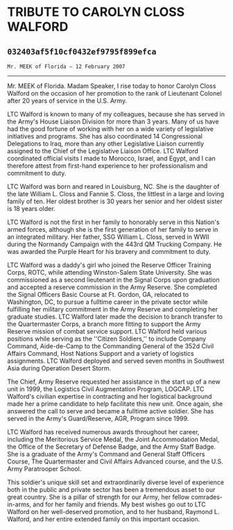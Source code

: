 # TRIBUTE TO CAROLYN CLOSS WALFORD
## `032403af5f10cf0432ef9795f899efca`
`Mr. MEEK of Florida — 12 February 2007`

---


Mr. MEEK of Florida. Madam Speaker, I rise today to honor Carolyn 
Closs Walford on the occasion of her promotion to the rank of 
Lieutenant Colonel after 20 years of service in the U.S. Army.

LTC Walford is known to many of my colleagues, because she has served 
in the Army's House Liaison Division for more than 3 years. Many of us 
have had the good fortune of working with her on a wide variety of 
legislative initiatives and programs. She has also coordinated 14 
Congressional Delegations to Iraq, more than any other Legislative 
Liaison currently assigned to the Chief of the Legislative Liaison 
Office. LTC Walford coordinated official visits I made to Morocco, 
Israel, and Egypt, and I can therefore attest from first-hand 
experience to her professionalism and commitment to duty.

LTC Walford was born and reared in Louisburg, NC. She is the daughter 
of the late William L. Closs and Fannie S. Closs, the littlest in a 
large and loving family of ten. Her oldest brother is 30 years her 
senior and her oldest sister is 18 years older.

LTC Walford is not the first in her family to honorably serve in this 
Nation's armed forces, although she is the first generation of her 
family to serve in an integrated military. Her father, SSG William L. 
Closs, served in WWII during the Normandy Campaign with the 443rd QM 
Trucking Company. He was awarded the Purple Heart for his bravery and 
commitment to duty.

LTC Walford was a daddy's girl who joined the Reserve Officer 
Training Corps, ROTC, while attending Winston-Salem State University. 
She was commissioned as a second lieutenant in the Signal Corps upon 
graduation and accepted a reserve commission in the Army Reserve. She 
completed the Signal Officers Basic Course at Ft. Gordon, GA, relocated 
to Washington, DC, to pursue a fulltime career in the private sector 
while fulfilling her military commitment in the Army Reserve and 
completing her graduate studies. LTC Walford later made the decision to 
branch transfer to the Quartermaster Corps, a branch more fitting to 
support the Army Reserve mission of combat service support. LTC Walford 
held various positions while serving as the ''Citizen Soldiers,'' to 
include Company Command, Aide-de-Camp to the Commanding General of the 
352d Civil Affairs Command, Host Nations Support and a variety of 
logistics assignments. LTC Walford deployed and served seven months in 
Southwest Asia during Operation Desert Storm.

The Chief, Army Reserve requested her assistance in the start up of a 
new unit in 1999, the Logistics Civil Augmentation Program, LOGCAP. LTC 
Walford's civilian expertise in contracting and her logistical 
background made her a prime candidate to help facilitate this new unit. 
Once again, she answered the call to serve and became a fulltime active 
soldier. She has served in the Army's Guard/Reserve, AGR, Program since 
1999.

LTC Walford has received numerous awards throughout her career, 
including the Meritorious Service Medal, the Joint Accommodation Medal, 
the Office of the Secretary of Defense Badge, and the Army Staff Badge. 
She is a graduate of the Army's Command and General Staff Officers 
Course, The Quartermaster and Civil Affairs Advanced course, and the 
U.S. Army Paratrooper School.

This soldier's unique skill set and extraordinarily diverse level of 
experience both in the public and private sector has been a tremendous 
asset to our great country. She is a pillar of strength for our Army, 
her fellow comrades-in-arms, and for her family and friends. My best 
wishes go out to LTC Walford on her well-deserved promotion, and to her 
husband, Raymond L. Walford, and her entire extended family on this 
important occasion.
